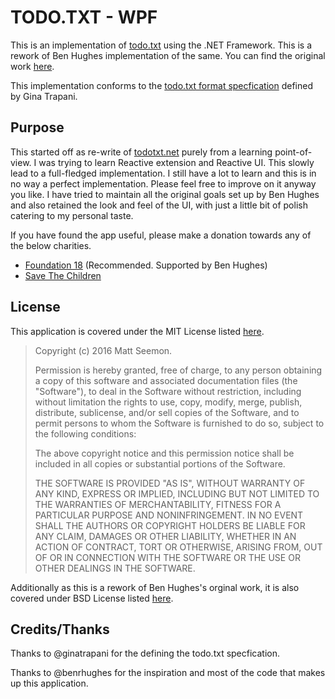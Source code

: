 # TODO.TXT - WPF

This is an implementation of [todo.txt][todo.txt] using the .NET Framework. This is a rework of Ben Hughes implementation of the same. You can find the original work [here][todotxt.net].

This implementation conforms to the [todo.txt format specfication][todo.txt.spec] defined by Gina Trapani.

## Purpose
This started off as re-write of [todotxt.net][todotxt.net] purely from a learning point-of-view. I was trying to learn Reactive extension and Reactive UI. This slowly lead to a full-fledged implementation. I still have a lot to learn and this is in no way a perfect implementation. Please feel free to improve on it anyway you like. I have tried to maintain all the original goals set up by Ben Hughes and also retained the look and feel of the UI, with just a little bit of polish catering to my personal taste.

If you have found the app useful, please make a donation towards any of the below charities.

 * [Foundation 18][foundation18] (Recommended. Supported by Ben Hughes)
 * [Save The Children][savethechildren]

## License
This application is covered under the MIT License listed [here][license].

 > Copyright (c) 2016 Matt Seemon.
 > 
 > Permission is hereby granted, free of charge, to any person obtaining a copy of this software and associated documentation files (the "Software"), to deal in the Software without restriction, including without limitation the rights to use, copy, modify, merge, publish, distribute, sublicense, and/or sell copies of the Software, and to permit persons to whom the Software is furnished to do so, subject to the following conditions:
 >
 > The above copyright notice and this permission notice shall be included in all copies or substantial portions of the Software.
 > 
 > THE SOFTWARE IS PROVIDED "AS IS", WITHOUT WARRANTY OF ANY KIND, EXPRESS OR IMPLIED, INCLUDING BUT NOT LIMITED TO THE WARRANTIES OF MERCHANTABILITY, FITNESS FOR A PARTICULAR PURPOSE AND NONINFRINGEMENT. IN NO EVENT SHALL THE AUTHORS OR COPYRIGHT HOLDERS BE LIABLE FOR ANY CLAIM, DAMAGES OR OTHER LIABILITY, WHETHER IN AN ACTION OF CONTRACT, TORT OR OTHERWISE, ARISING FROM, OUT OF OR IN CONNECTION WITH THE SOFTWARE OR THE USE OR OTHER DEALINGS IN THE SOFTWARE.

Additionally as this is a rework of Ben Hughes's orginal work, it is also covered under BSD License listed [here][todotxt.net.license].

## Credits/Thanks

Thanks to @ginatrapani for the defining the todo.txt specfication.

Thanks to @benrhughes for the inspiration and most of the code that makes up this application.

[todo.txt]: http://todotxt.com/
[todotxt.net]: http://benrhughes.com/todotxt.net/
[savethechildren]: https://support.savethechildren.in/#donate-form
[foundation18]: http://foundation18.org/
[todotxt.net.license]: https://github.com/benrhughes/todotxt.net/blob/dev/BSD_LICENSE.txt
[todo.txt.spec]: https://github.com/ginatrapani/todo.txt-cli/wiki/The-Todo.txt-Format
[license]: MIT_License.txt